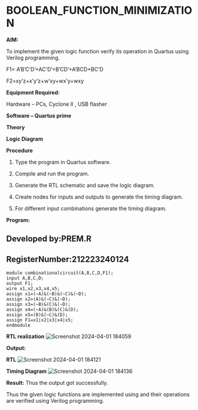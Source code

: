 # BOOLEAN_FUNCTION_MINIMIZATION

**AIM:**

To implement the given logic function verify its operation in Quartus using Verilog programming.

F1= A’B’C’D’+AC’D’+B’CD’+A’BCD+BC’D 

F2=xy’z+x’y’z+w’xy+wx’y+wxy

**Equipment Required:**

Hardware – PCs, Cyclone II , USB flasher

**Software – Quartus prime**

**Theory**

**Logic Diagram**

**Procedure**

1.	Type the program in Quartus software.

2.	Compile and run the program.

3.	Generate the RTL schematic and save the logic diagram.

4.	Create nodes for inputs and outputs to generate the timing diagram.

5.	For different input combinations generate the timing diagram.


**Program:**
 

## Developed by:PREM.R
## RegisterNumber:212223240124
```
module combinationalcircuit(A,B,C,D,F1);
input A,B,C,D;
output F1;
wire x1,x2,x3,x4,x5;
assign x1=(~A)&(~B)&(~C)&(~D);
assign x2=(A)&(~C)&(~D);
assign x3=(~B)&(C)&(~D);
assign x4=(~A)&(B)&(C)&(D);
assign x5=(B)&(~C)&(D);
assign F1=x1|x2|x3|x4|x5;
endmodule
```


**RTL realization**
![Screenshot 2024-04-01 184059](https://github.com/PREM3112/BOOLEAN_FUNCTION_MINIMIZATION/assets/145449383/a5170256-982a-48a6-9687-67dcddbde139)


**Output:**

**RTL**
![Screenshot 2024-04-01 184121](https://github.com/PREM3112/BOOLEAN_FUNCTION_MINIMIZATION/assets/145449383/ee3bb1de-5a91-455c-8de4-4d4e8aa10016)


**Timing Diagram**
![Screenshot 2024-04-01 184136](https://github.com/PREM3112/BOOLEAN_FUNCTION_MINIMIZATION/assets/145449383/2b2624b5-03e6-4c9c-93d3-d0bd3cd58710)


**Result:**
Thus the output got successfully.

Thus the given logic functions are implemented using and their operations are verified using Verilog programming.

